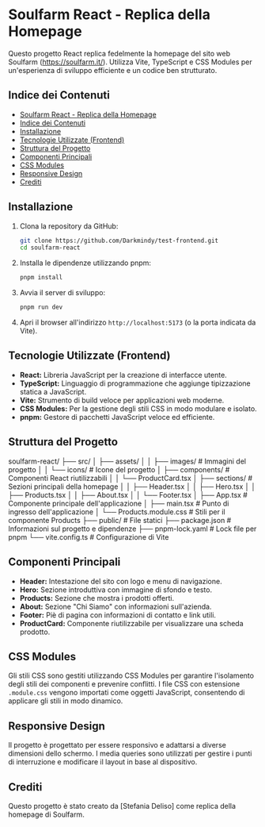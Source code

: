 # Soulfarm React - Replica della Homepage

Questo progetto React replica fedelmente la homepage del sito web Soulfarm (https://soulfarm.it/). Utilizza Vite, TypeScript e CSS Modules per un'esperienza di sviluppo efficiente e un codice ben strutturato.

## Indice dei Contenuti

- [Soulfarm React - Replica della Homepage](#soulfarm-react---replica-della-homepage)
- [Indice dei Contenuti](#indice-dei-contenuti)
- [Installazione](#installazione)
- [Tecnologie Utilizzate (Frontend)](#tecnologie-utilizzate-frontend)
- [Struttura del Progetto](#struttura-del-progetto)
- [Componenti Principali](#componenti-principali)
- [CSS Modules](#css-modules)
- [Responsive Design](#responsive-design)
- [Crediti](#crediti)

## Installazione

1.  Clona la repository da GitHub:

    ```bash
    git clone https://github.com/Darkmindy/test-frontend.git
    cd soulfarm-react
    ```

2.  Installa le dipendenze utilizzando pnpm:

    ```bash
    pnpm install
    ```

3.  Avvia il server di sviluppo:

    ```bash
    pnpm run dev
    ```

4.  Apri il browser all'indirizzo `http://localhost:5173` (o la porta indicata da Vite).

## Tecnologie Utilizzate (Frontend)

-   **React:** Libreria JavaScript per la creazione di interfacce utente.
-   **TypeScript:** Linguaggio di programmazione che aggiunge tipizzazione statica a JavaScript.
-   **Vite:** Strumento di build veloce per applicazioni web moderne.
-   **CSS Modules:** Per la gestione degli stili CSS in modo modulare e isolato.
-   **pnpm:** Gestore di pacchetti JavaScript veloce ed efficiente.

## Struttura del Progetto
soulfarm-react/
├── src/
│   ├── assets/
│   │   ├── images/       # Immagini del progetto
│   │   └── icons/        # Icone del progetto
│   ├── components/     # Componenti React riutilizzabili
│   │   └── ProductCard.tsx
│   ├── sections/       # Sezioni principali della homepage
│   │   ├── Header.tsx
│   │   ├── Hero.tsx
│   │   ├── Products.tsx
│   │   ├── About.tsx
│   │   └── Footer.tsx
│   ├── App.tsx         # Componente principale dell'applicazione
│   ├── main.tsx        # Punto di ingresso dell'applicazione
│   └── Products.module.css # Stili per il componente Products
├── public/           # File statici
├── package.json      # Informazioni sul progetto e dipendenze
├── pnpm-lock.yaml    # Lock file per pnpm
└── vite.config.ts     # Configurazione di Vite

## Componenti Principali

-   **Header:** Intestazione del sito con logo e menu di navigazione.
-   **Hero:** Sezione introduttiva con immagine di sfondo e testo.
-   **Products:** Sezione che mostra i prodotti offerti.
-   **About:** Sezione "Chi Siamo" con informazioni sull'azienda.
-   **Footer:** Piè di pagina con informazioni di contatto e link utili.
-   **ProductCard:** Componente riutilizzabile per visualizzare una scheda prodotto.

## CSS Modules

Gli stili CSS sono gestiti utilizzando CSS Modules per garantire l'isolamento degli stili dei componenti e prevenire conflitti. I file CSS con estensione `.module.css` vengono importati come oggetti JavaScript, consentendo di applicare gli stili in modo dinamico.

## Responsive Design

Il progetto è progettato per essere responsivo e adattarsi a diverse dimensioni dello schermo. I media queries sono utilizzati per gestire i punti di interruzione e modificare il layout in base al dispositivo.

## Crediti

Questo progetto è stato creato da \[Stefania Deliso] come replica della homepage di Soulfarm.